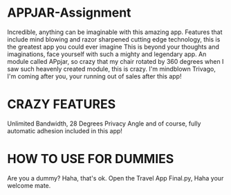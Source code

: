 # APPJAR-Assignment
Incredible, anything can be imaginable with this amazing app. Features that include mind blowing and razor sharpened cutting edge technology, this is the greatest app you could ever imagine
This is beyond your thoughts and imaginations, face yourself with such a mighty and legendary app.
An module called APpjar, so crazy that my chair rotated by 360 degrees when I saw such heavenly created module, this is crazy. I'm mindblown
Trivago, I'm coming after you, your running out of sales after this app! 
# CRAZY FEATURES
Unlimited Bandwidth, 28 Degrees Privacy Angle and of course, fully automatic adhesion included in this app!

# HOW TO USE FOR DUMMIES
Are you a dummy? Haha, that's ok. Open the Travel App Final.py, Haha your welcome mate.
